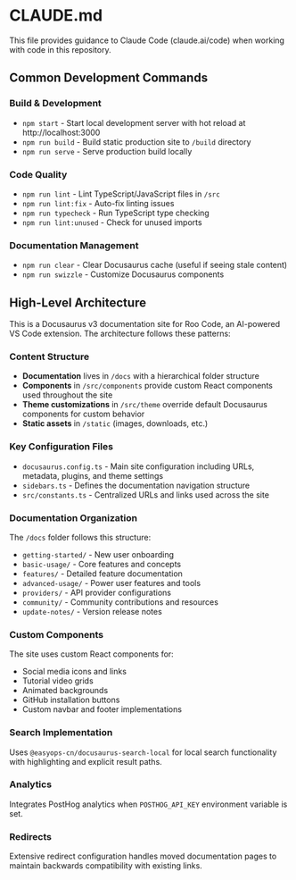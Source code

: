 # CLAUDE.md

This file provides guidance to Claude Code (claude.ai/code) when working with code in this repository.

## Common Development Commands

### Build & Development
- `npm start` - Start local development server with hot reload at http://localhost:3000
- `npm run build` - Build static production site to `/build` directory
- `npm run serve` - Serve production build locally

### Code Quality
- `npm run lint` - Lint TypeScript/JavaScript files in `/src`
- `npm run lint:fix` - Auto-fix linting issues
- `npm run typecheck` - Run TypeScript type checking
- `npm run lint:unused` - Check for unused imports

### Documentation Management
- `npm run clear` - Clear Docusaurus cache (useful if seeing stale content)
- `npm run swizzle` - Customize Docusaurus components

## High-Level Architecture

This is a Docusaurus v3 documentation site for Roo Code, an AI-powered VS Code extension. The architecture follows these patterns:

### Content Structure
- **Documentation** lives in `/docs` with a hierarchical folder structure
- **Components** in `/src/components` provide custom React components used throughout the site
- **Theme customizations** in `/src/theme` override default Docusaurus components for custom behavior
- **Static assets** in `/static` (images, downloads, etc.)

### Key Configuration Files
- `docusaurus.config.ts` - Main site configuration including URLs, metadata, plugins, and theme settings
- `sidebars.ts` - Defines the documentation navigation structure
- `src/constants.ts` - Centralized URLs and links used across the site

### Documentation Organization
The `/docs` folder follows this structure:
- `getting-started/` - New user onboarding
- `basic-usage/` - Core features and concepts  
- `features/` - Detailed feature documentation
- `advanced-usage/` - Power user features and tools
- `providers/` - API provider configurations
- `community/` - Community contributions and resources
- `update-notes/` - Version release notes

### Custom Components
The site uses custom React components for:
- Social media icons and links
- Tutorial video grids
- Animated backgrounds
- GitHub installation buttons
- Custom navbar and footer implementations

### Search Implementation
Uses `@easyops-cn/docusaurus-search-local` for local search functionality with highlighting and explicit result paths.

### Analytics
Integrates PostHog analytics when `POSTHOG_API_KEY` environment variable is set.

### Redirects
Extensive redirect configuration handles moved documentation pages to maintain backwards compatibility with existing links.